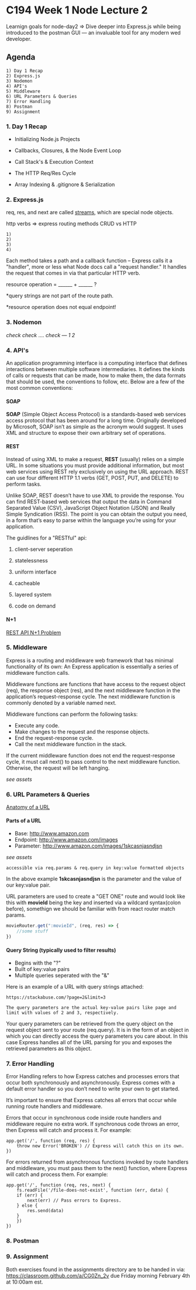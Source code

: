 # C194 Week 1 Node Lecture 2

Learnign goals for node-day2 => Dive deeper into Express.js while being introduced to the postman GUI — an invaluable tool for any modern wed developer.

## Agenda

    1) Day 1 Recap
    2) Express.js
    3) Nodemon 
    4) API's
    5) Middleware
    6) URL Parameters & Queries
    7) Error Handling
    8) Postman
    9) Assignment

### 1. Day 1 Recap

- Initializing Node.js Projects

- Callbacks, Closures, & the Node Event Loop

- Call Stack's & Execution Context

- The HTTP Req/Res Cycle

- Array Indexing & .gitignore & Serialization

### 2. Express.js

req, res, and next are called [streams](https://medium.com/developers-arena/streams-piping-and-their-error-handling-in-nodejs-c3fd818530b6), which are special node objects.

http verbs => express routing methods
CRUD vs HTTP

    1)
    2)
    3)
    4)

Each method takes a path and a callback function – Express calls it a "handler", more or less what Node docs call a "request handler." It handles the request that comes in via that particular HTTP verb.

resource operation = ______ + ______ ?

*query strings are not part of the route path.

*resource operation does not equal endpoint!

### 3. Nodemon

*check* *check* .... *check — 1 2*

### 4. API's

An application programming interface is a computing interface that defines interactions between multiple software intermediaries. It defines the kinds of calls or requests that can be made, how to make them, the data formats that should be used, the conventions to follow, etc. Below are a few of the most common conventions:

#### SOAP

**SOAP** (Simple Object Access Protocol) is a standards-based web services access protocol that has been around for a long time. Originally developed by Microsoft, SOAP isn’t as simple as the acronym would suggest. It uses XML and structure to expose their own arbitrary set of operations.

#### REST

Instead of using XML to make a request, **REST** (usually) relies on a simple URL. In some situations you must provide additional information, but most web services using REST rely exclusively on using the URL approach. REST can use four different HTTP 1.1 verbs (GET, POST, PUT, and DELETE) to perform tasks.

Unlike SOAP, REST doesn’t have to use XML to provide the response. You can find REST-based web services that output the data in Command Separated Value (CSV), JavaScript Object Notation (JSON) and Really Simple Syndication (RSS). The point is you can obtain the output you need, in a form that’s easy to parse within the language you’re using for your application.

The guidlines for a "RESTful" api:

1) client-server seperation

2) statelessness

3) uniform interface

4) cacheable

5) layered system

6) code on demand

#### N+1

[REST API N+1 Problem](https://restfulapi.net/rest-api-n-1-problem/)

### 5. Middleware

Express is a routing and middleware web framework that has minimal functionality of its own: An Express application is essentially a series of middleware function calls.

Middleware functions are functions that have access to the request object (req), the response object (res), and the next middleware function in the application’s request-response cycle. The next middleware function is commonly denoted by a variable named next.

Middleware functions can perform the following tasks:

- Execute any code.
- Make changes to the request and the response objects.
- End the request-response cycle.
- Call the next middleware function in the stack.

If the current middleware function does not end the request-response cycle, it must call next() to pass control to the next middleware function. Otherwise, the request will be left hanging.

_see assets_

### 6. URL Parameters & Queries

[Anatomy of a URL](https://doepud.co.uk/blog/anatomy-of-a-url)

#### **Parts of a URL**

- Base: http://www.amazon.com
- Endpoint: http://www.amazon.com/images
- Parameter: http://www.amazon.com/images/1skcasnjasndjsn

*see assets*

    accessible via req.params & req.query in key:value formatted objects

In the above example **1skcasnjasndjsn** is the parameter and the value of our key:value pair.

URL parameters are used to create a "GET ONE" route and would look like this with **movieId** being the key and inserted via a wildcard syntax(colon before), somethign we should be familiar with from react router match params.

```Javascript
movieRouter.get(":movieId", (req, res) => {
    //some stuff
})
```

#### **Query String (typically used to filter results)**

- Begins with the "?"
- Built of key:value pairs
- Multiple queries seperated with the "&"

Here is an example of a URL with query strings attached:

    https://stackabuse.com/?page=2&limit=3

    The query parameters are the actual key-value pairs like page and limit with values of 2 and 3, respectively.

Your query parameters can be retrieved from the query object on the request object sent to your route (req.query). It is in the form of an object in which you can directly access the query parameters you care about. In this case Express handles all of the URL parsing for you and exposes the retrieved parameters as this object.

### 7. Error Handling

Error Handling refers to how Express catches and processes errors that occur both synchronously and asynchronously. Express comes with a default error handler so you don’t need to write your own to get started.

It’s important to ensure that Express catches all errors that occur while running route handlers and middleware.

Errors that occur in synchronous code inside route handlers and middleware require no extra work. If synchronous code throws an error, then Express will catch and process it. For example:

    app.get('/', function (req, res) {
        throw new Error('BROKEN') // Express will catch this on its own.
    })

For errors returned from asynchronous functions invoked by route handlers and middleware, you must pass them to the next() function, where Express will catch and process them. For example:

    app.get('/', function (req, res, next) {
        fs.readFile('/file-does-not-exist', function (err, data) {
        if (err) {
            next(err) // Pass errors to Express.
        } else {
            res.send(data)
        }
        })
    })

### 8. Postman

### 9. Assignment

Both exercises found in the assignments directory are to be handed in via: https://classroom.github.com/a/CG0Zn_2v due Friday morning February 4th at 10:00am est.
